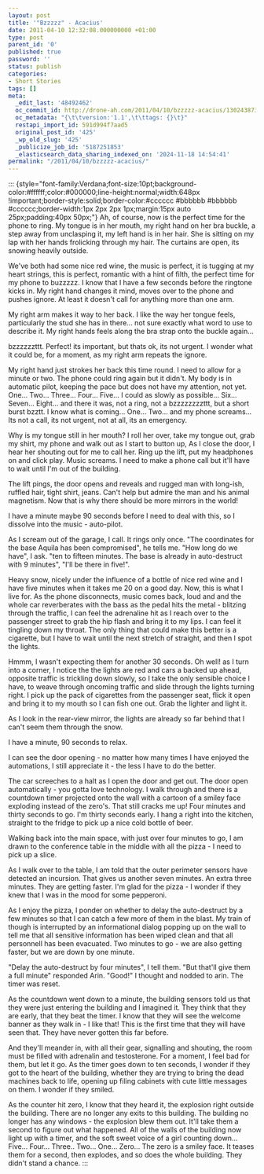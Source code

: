 ```yaml
---
layout: post
title: '"Bzzzzz" - Acacius'
date: 2011-04-10 12:32:08.000000000 +01:00
type: post
parent_id: '0'
published: true
password: ''
status: publish
categories:
- Short Stories
tags: []
meta:
  _edit_last: '48492462'
  oc_commit_id: http://drone-ah.com/2011/04/10/bzzzzz-acacius/1302438730
  oc_metadata: "{\t\tversion:'1.1',\t\ttags: {}\t}"
  restapi_import_id: 591d994f7aad5
  original_post_id: '425'
  _wp_old_slug: '425'
  _publicize_job_id: '5187251853'
  _elasticsearch_data_sharing_indexed_on: '2024-11-18 14:54:41'
permalink: "/2011/04/10/bzzzzz-acacius/"
---
```


::: {style="font-family:Verdana;font-size:10pt;background-color:#ffffff;color:#000000;line-height:normal;width:648px !important;border-style:solid;border-color:#cccccc #bbbbbb #bbbbbb #cccccc;border-width:1px 2px 2px 1px;margin:15px auto 25px;padding:40px 50px;"}
Ah, of course, now is the perfect time for the phone to ring. My tongue
is in her mouth, my right hand on her bra buckle, a step away from
unclasping it, my left hand is in her hair. She is sitting on my lap
with her hands frolicking through my hair. The curtains are open, its
snowing heavily outside.

We\'ve both had some nice red wine, the music is perfect, it is tugging
at my heart strings, this is perfect, romantic with a hint of filth, the
perfect time for my phone to buzzzzz. I know that I have a few seconds
before the ringtone kicks in. My right hand changes it mind, moves over
to the phone and pushes ignore. At least it doesn\'t call for anything
more than one arm.

My right arm makes it way to her back. I like the way her tongue feels,
particularly the stud she has in there\... not sure exactly what word to
use to describe it. My right hands feels along the bra strap onto the
buckle again\...

bzzzzzzttt. Perfect! its important, but thats ok, its not urgent. I
wonder what it could be, for a moment, as my right arm repeats the
ignore.

My right hand just strokes her back this time round. I need to allow for
a minute or two. The phone could ring again but it didn\'t. My body is
in automatic pilot, keeping the pace but does not have my attention, not
yet. One\... Two\... Three\... Four\... Five\... I could as slowly as
possible\... Six\... Seven\... Eight\... and there it was, not a ring,
not a bzzzzzzzzttt, but a short burst bzztt. I know what is coming\...
One\... Two\... and my phone screams\... Its not a call, its not urgent,
not at all, its an emergency.

Why is my tongue still in her mouth? I roll her over, take my tongue
out, grab my shirt, my phone and walk out as I start to button up, As I
close the door, I hear her shouting out for me to call her. Ring up the
lift, put my headphones on and click play. Music screams. I need to make
a phone call but it\'ll have to wait until I\'m out of the building.

The lift pings, the door opens and reveals and rugged man with long-ish,
ruffled hair, tight shirt, jeans. Can\'t help but admire the man and his
animal magnetism. Now that is why there should be more mirrors in the
world!

I have a minute maybe 90 seconds before I need to deal with this, so I
dissolve into the music - auto-pilot.

As I scream out of the garage, I call. It rings only once. \"The
coordinates for the base Aquila has been compromised\", he tells me.
\"How long do we have\", I ask. \"ten to fifteen minutes. The base is
already in auto-destruct with 9 minutes\", \"I\'ll be there in five!\".

Heavy snow, nicely under the influence of a bottle of nice red wine and
I have five minutes when it takes me 20 on a good day. Now, this is what
I live for. As the phone disconnects, music comes back, loud and and the
whole car reverberates with the bass as the pedal hits the metal -
blitzing through the traffic, I can feel the adrenaline hit as I reach
over to the passenger street to grab the hip flash and bring it to my
lips. I can feel it tingling down my throat. The only thing that could
make this better is a cigarette, but I have to wait until the next
stretch of straight, and then I spot the lights.

Hmmm, I wasn\'t expecting them for another 30 seconds. Oh well! as I
turn into a corner, I notice the the lights are red and cars a backed up
ahead, opposite traffic is trickling down slowly, so I take the only
sensible choice I  have, to weave through oncoming traffic and slide
through the lights turning right. I pick up the pack of cigarettes from
the passenger seat, flick it open and bring it to my mouth so I can fish
one out. Grab the lighter and light it.

As I look in the rear-view mirror, the lights are already so far behind
that I can\'t seem them through the snow.

I have a minute, 90 seconds to relax.

I can see the door opening - no matter how many times I have enjoyed the
automations, I still appreciate it - the less I have to do the better.

The car screeches to a halt as I open the door and get out. The door
open automatically - you gotta love technology. I walk through and there
is a countdown timer projected onto the wall with a cartoon of a smiley
face exploding instead of the zero\'s. That still cracks me up! Four
minutes and thirty seconds to go. I\'m thirty seconds early. I hang a
right into the kitchen, straight to the fridge to pick up a nice cold
bottle of beer.

Walking back into the main space, with just over four minutes to go, I
am drawn to the conference table in the middle with all the pizza - I
need to pick up a slice.

As I walk over to the table, I am told that the outer perimeter sensors
have detected an incursion. That gives us another seven minutes. An
extra three minutes. They are getting faster. I\'m glad for the pizza -
I wonder if they knew that I was in the mood for some pepperoni.

As I enjoy the pizza, I ponder on whether to delay the auto-destruct by
a few minutes so that I can catch a few more of them in the blast. My
train of though is interrupted by an informational dialog popping up on
the wall to tell me that all sensitive information has been wiped clean
and that all personnell has been evacuated. Two minutes to go - we are
also getting faster, but we are down by one minute.

\"Delay the auto-destruct by four minutes\", I tell them. \"But that\'ll
give them a full minute\" responded Arin. \"Good!\" I thought and nodded
to arin. The timer was reset.

As the countdown went down to a minute, the building sensors told us
that they were just entering the building and I imagined it. They think
that they are early, that they beat the timer. I know that they will see
the welcome banner as they walk in - I like that! This is the first time
that they will have seen that. They have never gotten this far before.

And they\'ll meander in, with all their gear, signalling and shouting,
the room must be filled with adrenalin and testosterone. For a moment, I
feel bad for them, but let it go. As the timer goes down to ten seconds,
I wonder if they got to the heart of the building, whether they are
trying to bring the dead machines back to life, opening up filing
cabinets with cute little messages on them. I wonder if they smiled.

As the counter hit zero, I know that they heard it, the explosion right
outside the building. There are no longer any exits to this building.
The building no longer has any windows - the explosion blew them out.
It\'ll take them a second to figure out what happened. All of the walls
of the building now light up with a timer, and the soft sweet voice of a
girl counting down\... Five\... Four\... Three.. Two\... One\...
Zero\... The zero is a smiley face. It teases them for a second, then
explodes, and so does the whole building. They didn\'t stand a chance.
:::
